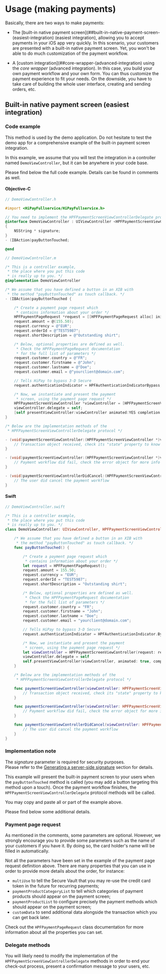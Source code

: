 # Usage (making payments)

Basically, there are two ways to make payments:

- The [built-in native payment screen](##built-in-native-payment-screen-(easiest-integration) (easiest integration), allowing you to accept payments in your iOS app very quickly. In this scenario, your customers are presented with a built-in native payment screen. Yet, you won't be able to do much customization of the payment workflow.

- A [custom integration](##core-wrapper-(advanced-integration) using the *core wrapper* (advanced integration). In this case, you build your own payment workflow and your own form. You can thus customize the payment experience to fit your needs. On the downside, you have to take care of building the whole user interface, creating and sending orders, etc.

## Built-in native payment screen (easiest integration)

### Code example
This method is used by the demo application. Do not hesitate to test the demo app for a comprehensive example of the built-in payment screen integration.

In this example, we assume that you will test the integration in a controller named `DemoViewController`, but it can be anywhere in your code base.

Please find below the full code example. Details can be found in comments as well.

#### Objective-C

```objectivec
// DemoViewController.h

#import <HiPayFullservice/HiPayFullservice.h>

// You need to implement the HPFPaymentScreenViewControllerDelegate protocol
@interface DemoViewController : UIViewController <HPFPaymentScreenViewControllerDelegate>
{
    NSString * signature;
}
- (IBAction)payButtonTouched;

@end
```

```objectivec
// DemoViewController.m

/* This is a controller example,
 * the place where you put this code
 * is really up to you. */
@implementation DemoViewController

/* We assume that you have defined a button in an XIB with
 * the method "payButtonTouched" as touch callback. */
- (IBAction)payButtonTouched {

    /* Create a payment page request which
     * contains information about your order */
    HPFPaymentPageRequest *request = [[HPFPaymentPageRequest alloc] init];
    request.amount = @(155.50);
    request.currency = @"EUR";
    request.orderId = @"TEST5987";
    request.shortDescription = @"Outstanding shirt";

    /* Below, optional properties are defined as well.
     * Check the HPFPaymentPageRequest documentation
     * for the full list of parameters */
    request.customer.country = @"FR";
    request.customer.firstname = @"John";
    request.customer.lastname = @"Doe";
    request.customer.email = @"yourclient@domain.com";

    // Tells HiPay to bypass 3-D Secure
    request.authenticationIndicator = HPFAuthenticationIndicatorBypass;

    /* Now, we instantiate and present the payment
     * screen, using the payment page request */
    HPFPaymentScreenViewController *viewController = [HPFPaymentScreenViewController paymentScreenViewControllerWithRequest:request signature:signature];
    viewController.delegate = self;
    [self presentViewController:viewController animated:YES completion:nil];
}

/* Below are the implementation methods of the
 * HPFPaymentScreenViewControllerDelegate protocol */

- (void)paymentScreenViewController:(HPFPaymentScreenViewController *)viewController didEndWithTransaction:(HPFTransaction *)transaction {
    // Transaction object received, check its "state" property to know if the transaction was completed
}

- (void)paymentScreenViewController:(HPFPaymentScreenViewController *)viewController didFailWithError:(NSError *)error {
    // Payment workflow did fail, check the error object for more info
}

- (void)paymentScreenViewControllerDidCancel:(HPFPaymentScreenViewController *)viewController {
    // The user did cancel the payment workflow
}
```

#### Swift

```Swift
// DemoViewController.swift

/* This is a controller example,
 * the place where you put this code
 * is really up to you. */
class DemoViewController: UIViewController, HPFPaymentScreenViewControllerDelegate {

    /* We assume that you have defined a button in an XIB with
     * the method "payButtonTouched" as touch callback. */
    func payButtonTouched() {

        /* Create a payment page request which
         * contains information about your order */
        let request = HPFPaymentPageRequest();
        request.amount = 155.50;
        request.currency = "EUR";
        request.orderId = "TEST5987";
        request.shortDescription = "Outstanding shirt";

        /* Below, optional properties are defined as well.
         * Check the HPFPaymentPageRequest documentation
         * for the full list of parameters */
        request.customer.country = "FR";
        request.customer.firstname = "John";
        request.customer.lastname = "Doe";
        request.customer.email = "yourclient@domain.com";

        // Tells HiPay to bypass 3-D Secure
        request.authenticationIndicator = HPFAuthenticationIndicator.Bypass;

        /* Now, we instantiate and present the payment
         * screen, using the payment page request */
        let viewController = HPFPaymentScreenViewController(request: request, signature: signature)
        viewController.delegate = self
        self.presentViewController(viewController, animated: true, completion: nil)
    }

    /* Below are the implementation methods of the
     * HPFPaymentScreenViewControllerDelegate protocol */

    func paymentScreenViewController(viewController: HPFPaymentScreenViewController, didEndWithTransaction transaction: HPFTransaction) {
        // Transaction object received, check its "state" property to know if the transaction was completed
    }

    func paymentScreenViewController(viewController: HPFPaymentScreenViewController, didFailWithError error: NSError) {
        // Payment workflow did fail, check the error object for more info
    }

    func paymentScreenViewControllerDidCancel(viewController: HPFPaymentScreenViewController) {
        // The user did cancel the payment workflow
    }
}
```

### Implementation note
The *signature* parameter is required for security purposes.  
Please refer to the [Generating a server-side signature](#generating-a--signature) section for details.

This example will present the built-in payment screen to your users when the `payButtonTouched` method is called (you may add a button targeting this method upon a touch). Once the payment workflow finishes, the `HPFPaymentScreenViewControllerDelegate` protocol methods will be called.

You may copy and paste all or part of the example above.

Please find below some additional details.

### Payment page request

As mentioned in the comments, some parameters are optional. However, we strongly encourage you to provide some parameters such as the name of your customers if you have it. By doing so, the card holder's name will be filled in automatically.

Not all the parameters have been set in the example of the payment page request definition above. There are many properties that you can use in order to provide more details about the order, for instance:

- `multiUse` to tell the Secure Vault that you may re-use the credit card token in the future for recurring payments;
- `paymentProductCategoryList` to tell which categories of payment products should appear on the payment screen;
- `paymentProductList` to configure precisely the payment methods which should appear on the payment screen;
- `customData` to send additional data alongside the transaction which you can get back later.

Check out the `HPFPaymentPageRequest` class documentation for more information about all the properties you can set.

### Delegate methods

You will likely need to modify the implementation of the `HPFPaymentScreenViewControllerDelegate` methods in order to end your check-out process, present a confirmation message to your users, etc.
